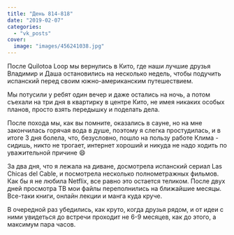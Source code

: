 ```yaml
---
title: "День 814-818"
date: "2019-02-07"
categories: 
  - "vk_posts"
cover:
  image: "images/456241038.jpg"
---
```


После Quilotoa Loop мы вернулись в Кито, где наши лучшие друзья Владимир и Даша остановились на несколько недель, чтобы подучить испанский перед своим южно-американским путешествием.

Мы потусили у ребят один вечер и даже остались на ночь, а потом съехали на три дня в квартирку в центре Кито, не имея никаких особых планов, просто взять передышку и поделать дела.

<!--more-->

После похода мы, как вы помните, оказались в сауне, но на мне закончилась горячая вода в душе, поэтому я слегка простудилась, и в итоге 3 дня болела, что, безусловно, пошло на пользу работе Клима - сидишь, никто не трогает, интернет хороший и никуда не надо ходить по уважительной причине 😄

За два дня, что я лежала на диване, досмотрела испанский сериал Las Chicas del Cable, и посмотрела несколько полнометражных фильмов. Как бы я не любила Netflix, все равно это остается теликом. После двух дней просмотра ТВ мои файлы переполнились на ближайшие месяцы. Все-таки книги, онлайн лекции и манга куда круче.

В очередной раз убедились, как круто, когда друзья рядом, и от идеи с ними увидеться до встречи проходит не 6-9 месяцев, как до этого, а максимум пара часов.
